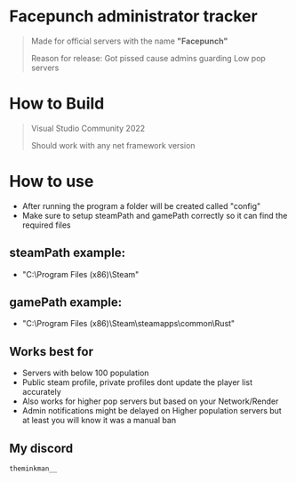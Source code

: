 # Facepunch administrator tracker
> Made for official servers with the name **"**Facepunch**"**
>
> Reason for release: Got pissed cause admins guarding Low pop servers

# How to Build
> Visual Studio Community 2022
> 
> Should work with any net framework version

# How to use
- After running the program a folder will be created called "config"
- Make sure to setup steamPath and gamePath correctly so it can find the required files

## steamPath example:
- "C:\\Program Files (x86)\\Steam"

## gamePath example:
- "C:\\Program Files (x86)\\Steam\\steamapps\\common\\Rust"

## Works best for
- Servers with below 100 population
- Public steam profile, private profiles dont update the player list accurately
- Also works for higher pop servers but based on your Network/Render
- Admin notifications might be delayed on Higher population servers but at least you will know it was a manual ban

## My discord
`theminkman__`
